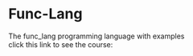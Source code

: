 # Func-Lang
The func_lang programming language with examples                                                                                   
click this link to see the course: 
